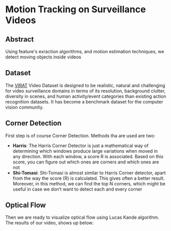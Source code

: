 # Motion Tracking on Surveillance Videos

## Abstract

Using feature's exraction algorithms, and motion estimation techniques, we detect moving objects inside videos 

## Dataset 

The [VIRAT](https://viratdata.org/) Video Dataset is designed to be realistic, natural and challenging for video surveillance domains in terms of its resolution, background clutter, diversity in scenes, 
and human activity/event categories than existing action recognition datasets. It has become a benchmark dataset for the computer vision community.

## Corner Detection 

First step is of course Corner Detection. Methods tha are used are two: 

* **Harris**: The Harris Corner Detector is just a mathematical way of determining which windows produce large variations when moved in any direction. 
With each window, a score R is associated. Based on this score, you can figure out which ones are corners and which ones are not
* **Shi-Tomasi**: Shi-Tomasi is almost similar to Harris Corner detector, apart from the way the score (R) is calculated.
This gives often a better result. Moreover, in this method, we can find the top N corners, which might be useful in case we don’t want to detect each and every corner

## Optical Flow

Then we are ready to visualize optical flow using Lucas Kande algorithm. The results of our video, shows up below: 

